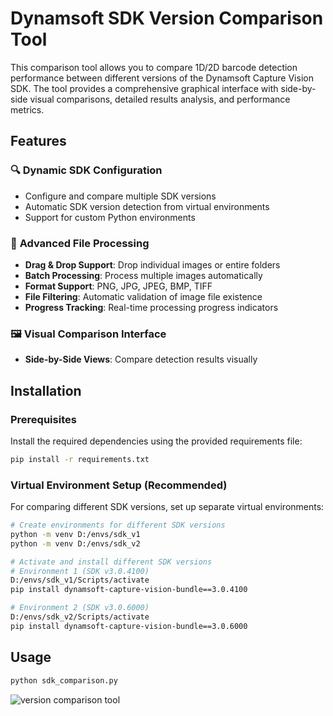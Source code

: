 # Dynamsoft SDK Version Comparison Tool

This comparison tool allows you to compare 1D/2D barcode detection performance between different versions of the Dynamsoft Capture Vision SDK. The tool provides a comprehensive graphical interface with side-by-side visual comparisons, detailed results analysis, and performance metrics.

## Features

### 🔍 **Dynamic SDK Configuration**
- Configure and compare multiple SDK versions
- Automatic SDK version detection from virtual environments
- Support for custom Python environments

### 📁 **Advanced File Processing**
- **Drag & Drop Support**: Drop individual images or entire folders
- **Batch Processing**: Process multiple images automatically
- **Format Support**: PNG, JPG, JPEG, BMP, TIFF
- **File Filtering**: Automatic validation of image file existence
- **Progress Tracking**: Real-time processing progress indicators

### 🖼️ **Visual Comparison Interface**
- **Side-by-Side Views**: Compare detection results visually

## Installation

### Prerequisites
Install the required dependencies using the provided requirements file:

```bash
pip install -r requirements.txt
```

### Virtual Environment Setup (Recommended)
For comparing different SDK versions, set up separate virtual environments:

```bash
# Create environments for different SDK versions
python -m venv D:/envs/sdk_v1
python -m venv D:/envs/sdk_v2

# Activate and install different SDK versions
# Environment 1 (SDK v3.0.4100)
D:/envs/sdk_v1/Scripts/activate
pip install dynamsoft-capture-vision-bundle==3.0.4100

# Environment 2 (SDK v3.0.6000)  
D:/envs/sdk_v2/Scripts/activate
pip install dynamsoft-capture-vision-bundle==3.0.6000
```

## Usage

```bash
python sdk_comparison.py
```

![version comparison tool](https://www.dynamsoft.com/codepool/img/2025/09/python-sdk-comparison-tool.png)